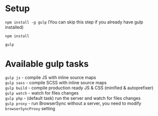 # Setup

`npm install -g gulp` (You can skip this step if you already have gulp installed)

`npm install`

`gulp`

# Available gulp tasks

`gulp js` - compile JS with inline source maps  
`gulp sass` - compile SCSS with inline source maps  
`gulp build` - compile production ready JS & CSS (minified & autoprefixer)  
`gulp watch` - watch for files changes  
`gulp php` - (default task) run the server and watch for files changes  
`gulp proxy` - run BrowserSync without a server, you need to modify `browserSyncProxy` setting  
